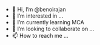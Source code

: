 - 👋 Hi, I’m @benoirajan
- 👀 I’m interested in ...
- 🌱 I’m currently learning MCA
- 💞️ I’m looking to collaborate on ...
- 📫 How to reach me ...

<!---
benoirajan/benoirajan is a ✨ special ✨ repository because its `README.md` (this file) appears on your GitHub profile.
You can click the Preview link to take a look at your changes.
--->
